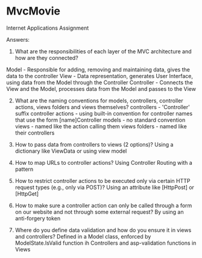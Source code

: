 # MvcMovie
 Internet Applications Assignment

Answers:
1. What are the responsibilities of each layer of the MVC architecture and how are they
connected?

Model - Responsible for adding, removing and maintaining data, gives the data to the controller
View - Data representation, generates User Interface, using data from the Model through the Controller
Controller - Connects the View and the Model, processes data from the Model and passes to the View

2. What are the naming conventions for models, controllers, controller actions, views folders
and views themselves?
controllers - 'Controller' suffix
controller actions - using built-in convention for controller names that use the form [name]Controller
models - no standard convention
views - named like the action calling them
views folders - named like their controllers

3. How to pass data from controllers to views (2 options)?
Using a dictionary like ViewData or using view model

4. How to map URLs to controller actions?
Using Controller Routing with a pattern

5. How to restrict controller actions to be executed only via certain HTTP request types (e.g.,
only via POST)?
Using an attribute like [HttpPost] or [HttpGet]

6. How to make sure a controller action can only be called through a form on our website and
not through some external request?
By using an anti-forgery token

7. Where do you define data validation and how do you ensure it in views and controllers?
Defined in a Model class, enforced by ModelState.IsValid function ih Controllers and asp-validation functions in Views